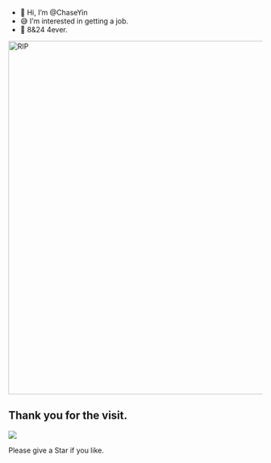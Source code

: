 - 👋 Hi, I’m @ChaseYin
- 😅 I’m interested in getting a job. 
- 💜 8&24 4ever.

<div text-align='center'>
<a href="https://github.com/biaochenxuying/split">
  <img align='center' width='600px' height='700px' margin='0 auto' alt="RIP" src="https://s1.ax1x.com/2022/03/09/b2HHrn.jpg" />

</a>
</div>

## Thank you for the visit.

![](http://profile-counter.glitch.me/ChaseYin/count.svg)

Please give a Star if you like.

<!---
ChaseYin/ChaseYin is a ✨ special ✨ repository because its `README.md` (this file) appears on your GitHub profile.
You can click the Preview link to take a look at your changes.
--->
